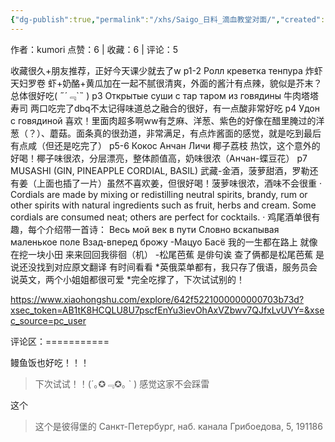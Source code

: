 ```yaml
---
{"dg-publish":true,"permalink":"/xhs/Saigo_日料_滴血教堂对面/","created":"2025-03-17T22:25:53.322+08:00","updated":"2025-03-17T22:25:53.322+08:00"}
---
```


作者：kumori
点赞：6   |   收藏：6   |   评论：5

收藏很久+朋友推荐，正好今天课少就去了w
p1-2 Ролл креветка тенпура 炸虾天妇罗卷 虾+奶酪+黄瓜加在一起不腻很清爽，外面的酱汁有点辣，貌似是芥末？总体很好吃( ﻿˶﻿´﹃`˵﻿ )
p3 Открытые суши с тар таром из говядины 牛肉塔塔寿司 两口吃完了dbq不太记得味道总之融合的很好，有一点酸非常好吃
p4 Удон с говядиной 喜欢！里面肉超多啊ww有芝麻、洋葱、紫色的好像在醋里腌过的洋葱（？）、蘑菇。面条真的很劲道，非常满足，有点炸酱面的感觉，就是吃到最后有点咸（但还是吃完了）
p5-6 Кокос Анчан Личи 椰子荔枝 热饮，这个意外的好喝！椰子味很浓，分层漂亮，整体颜值高，奶味很浓（Анчан-蝶豆花）
p7 MUSASHI (GIN, PINEAPPLE CORDIAL, BASIL) 武藏-金酒，菠萝甜酒，罗勒还有姜（上面也插了一片）虽然不喜欢姜，但很好喝！菠萝味很浓，酒味不会很重
· Cordials are made by mixing or redistilling neutral spirits, brandy, rum or other spirits with natural ingredients such as fruit, herbs and cream. Some cordials are consumed neat; others are perfect for cocktails.
· 鸡尾酒单很有趣，每个介绍带一首诗：
Весь мой век в пути
Словно вскапывая маленькое поле
Взад-вперед брожу
-Мацуо Басё
我的一生都在路上
就像在挖一块小田
来来回回我徘徊（机）
-松尾芭蕉
是俳句诶 查了俩都是松尾芭蕉 是说还没找到对应原文翻译 有时间看看
*英俄菜单都有，我只存了俄语，服务员会说英文，两个小姐姐都很可爱
*完全吃撑了，下次试试别的！

https://www.xiaohongshu.com/explore/642f5221000000000703b73d?xsec_token=AB1tK8HCQLU8U7pscfEnYu3ievOhAxVZbwv7QJfxLvUVY=&xsec_source=pc_user

评论区：===========

鳗鱼饭也好吃！！！

> 下次试试！！(´｡✪﹃✪｡ ` ) 感觉这家不会踩雷

这个

> 这个是彼得堡的 Санкт-Петербург, наб. канала Грибоедова, 5, 191186